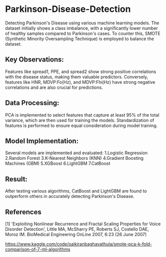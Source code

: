 # Parkinson-Disease-Detection
Detecting Parkinson's Disease using various machine learning models. The dataset initially shows a class imbalance, with a significantly lower number of healthy samples compared to Parkinson's cases. To counter this, SMOTE (Synthetic Minority Oversampling Technique) is employed to balance the dataset.

## Key Observations:
Features like spread1, PPE, and spread2 show strong positive correlations with the disease status, making them valuable predictors.
Conversely, features like HNR, MDVP:Fo(Hz), and MDVP:Fhi(Hz) have strong negative correlations and are also crucial for predictions.

## Data Processing:
PCA is implemented to select features that capture at least 95% of the total variance, which are then used for training the models.
Standardization of features is performed to ensure equal consideration during model training.

## Model Implementation:
Several models are implemented and evaluated:
1.Logistic Regression
2.Random Forest
3.K-Nearest Neighbors (KNN)
4.Gradient Boosting Machines (GBM)
5.XGBoost
6.LightGBM
7.CatBoost

## Result:
After testing various algorithms, CatBoost and LightGBM are found to outperform others in accurately detecting Parkinson's Disease.

## References
<a id="1">[1]</a>
'Exploiting Nonlinear Recurrence and Fractal Scaling Properties for Voice Disorder Detection',
Little MA, McSharry PE, Roberts SJ, Costello DAE, Moroz IM.
BioMedical Engineering OnLine 2007, 6:23 (26 June 2007)

https://www.kaggle.com/code/saikiranbaghavathula/smote-pca-k-fold-comparison-of-7-ml-algorithms

